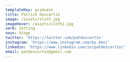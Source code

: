 ```yaml
---
templateKey: graduate
title: Patrick Descartin
image: /assets/sloth.jpg
imageHover: /assets/sloth2.jpg
verb: Setting
noun: Stage
twitter: 'https://twitter.com/patdescartin'
instagram: 'https://www.instagram.com/by.des/'
linkedin: 'https://www.linkedin.com/in/patdescartin/'
email: patdescartin@gmail.com
---
```



